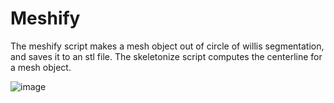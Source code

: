 # Meshify
The meshify script makes a mesh object out of circle of willis segmentation, and saves it to an stl file.
The skeletonize script computes the centerline for a mesh object.


![image](https://user-images.githubusercontent.com/38469694/232039007-6cc38d42-c4c5-4eb4-b8aa-2d56a714caea.png)
